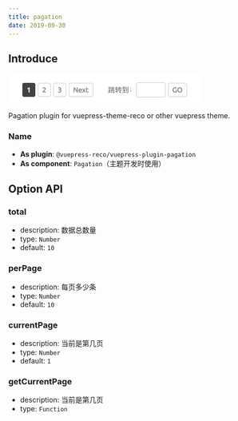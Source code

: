 ```yaml
---
title: pagation
date: 2019-09-30
---
```


## Introduce

![demo.png](./images/pagation.png)

Pagation plugin for vuepress-theme-reco or other vuepress theme.

### Name

- **As plugin**: `@vuepress-reco/vuepress-plugin-pagation`
- **As component**: `Pagation`（主题开发时使用）

## Option API

### total

- description: 数据总数量
- type: `Number`
- default: `10`

### perPage

- description: 每页多少条
- type: `Number`
- default: `10`

### currentPage

- description: 当前是第几页
- type: `Number`
- default: `1`

### getCurrentPage

- description: 当前是第几页
- type: `Function`

